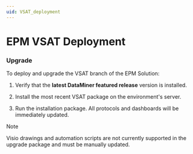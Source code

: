 ```yaml
---
uid: VSAT_deployment
---
```


# EPM VSAT Deployment

### Upgrade

 To deploy and upgrade the VSAT branch of the EPM Solution:
 
 1. Verify that the **latest DataMiner featured release** version is installed.
 
 1. Install the most recent VSAT package on the environment's server.
 
 1. Run the installation package. All protocols and dashboards will be immediately updated.

   > [!NOTE]
   > Visio drawings and automation scripts are not currently supported in the upgrade package and must be manually updated.
